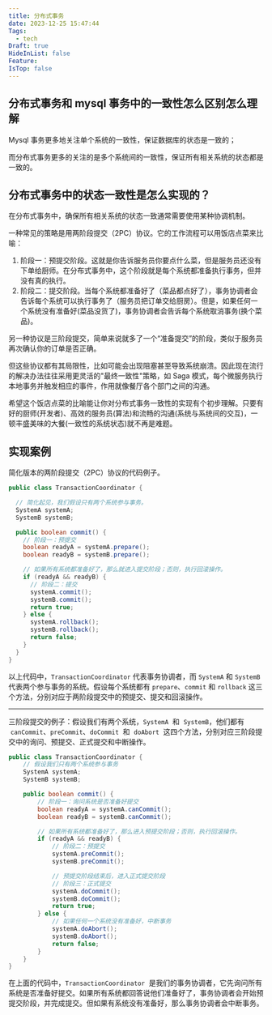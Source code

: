 ```yaml
---
title: 分布式事务
date: 2023-12-25 15:47:44
Tags:
  - tech
Draft: true
HideInList: false
Feature: 
IsTop: false
---
```


## 分布式事务和 mysql 事务中的一致性怎么区别怎么理解

Mysql 事务更多地关注单个系统的一致性，保证数据库的状态是一致的；

而分布式事务更多的关注的是多个系统间的一致性，保证所有相关系统的状态都是一致的。

<!--more-->

## 分布式事务中的状态一致性是怎么实现的？

在分布式事务中，确保所有相关系统的状态一致通常需要使用某种协调机制。

一种常见的策略是用两阶段提交（2PC）协议。它的工作流程可以用饭店点菜来比喻：

1. 阶段一：预提交阶段。这就是你告诉服务员你要点什么菜，但是服务员还没有下单给厨师。在分布式事务中，这个阶段就是每个系统都准备执行事务，但并没有真的执行。
2. 阶段二：提交阶段。当每个系统都准备好了（菜品都点好了），事务协调者会告诉每个系统可以执行事务了（服务员把订单交给厨房）。但是，如果任何一个系统没有准备好(菜品没货了)，事务协调者会告诉每个系统取消事务(换个菜品)。

另一种协议是三阶段提交，简单来说就多了一个“准备提交”的阶段，类似于服务员再次确认你的订单是否正确。

但这些协议都有其局限性，比如可能会出现阻塞甚至导致系统崩溃。因此现在流行的解决办法往往采用更灵活的"最终一致性"策略，如 Saga 模式，每个微服务执行本地事务并触发相应的事件，作用就像餐厅各个部门之间的沟通。

希望这个饭店点菜的比喻能让你对分布式事务一致性的实现有个初步理解。只要有好的厨师(开发者)、高效的服务员(算法)和流畅的沟通(系统与系统间的交互)，一顿丰盛美味的大餐(一致性的系统状态)就不再是难题。

## 实现案例

简化版本的两阶段提交（2PC）协议的代码例子。

```java
public class TransactionCoordinator {

  // 简化起见，我们假设只有两个系统参与事务。
  SystemA systemA;
  SystemB systemB;

  public boolean commit() {
    // 阶段一：预提交
    boolean readyA = systemA.prepare();
    boolean readyB = systemB.prepare();

    // 如果所有系统都准备好了，那么就进入提交阶段；否则，执行回滚操作。
    if (readyA && readyB) {
      // 阶段二：提交
      systemA.commit();
      systemB.commit();
      return true;
    } else {
      systemA.rollback();
      systemB.rollback();
      return false;
    }
  }
}
```

以上代码中，`TransactionCoordinator` 代表事务协调者，而 `SystemA` 和 `SystemB` 代表两个参与事务的系统。假设每个系统都有 `prepare`、`commit` 和 `rollback` 这三个方法，分别对应于两阶段提交中的预提交、提交和回滚操作。

---

三阶段提交的例子：假设我们有两个系统，`SystemA`  和  `SystemB`，他们都有  `canCommit`、`preCommit`、`doCommit`  和  `doAbort`  这四个方法，分别对应三阶段提交中的询问、预提交、正式提交和中断操作。

```java
public class TransactionCoordinator {
    // 假设我们只有两个系统参与事务
    SystemA systemA;
    SystemB systemB;

    public boolean commit() {
        // 阶段一：询问系统是否准备好提交
        boolean readyA = systemA.canCommit();
        boolean readyB = systemB.canCommit();

        // 如果所有系统都准备好了，那么进入预提交阶段；否则，执行回滚操作。
        if (readyA && readyB) {
            // 阶段二：预提交
            systemA.preCommit();
            systemB.preCommit();

            // 预提交阶段结束后，进入正式提交阶段
            // 阶段三：正式提交
            systemA.doCommit();
            systemB.doCommit();
            return true;
        } else {
            // 如果任何一个系统没有准备好，中断事务
            systemA.doAbort();
            systemB.doAbort();
            return false;
        }
    }
}
```

在上面的代码中，`TransactionCoordinator`  是我们的事务协调者，它先询问所有系统是否准备好提交。如果所有系统都回答说他们准备好了，事务协调者会开始预提交阶段，并完成提交。但如果有系统没有准备好，那么事务协调者会中断事务。
